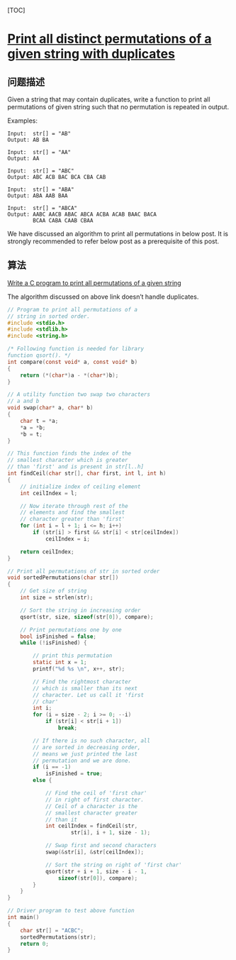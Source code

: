 [TOC]



# [Print all distinct permutations of a given string with duplicates](https://www.geeksforgeeks.org/print-all-permutations-of-a-string-with-duplicates-allowed-in-input-string/)

## 问题描述

Given a string that may contain duplicates, write a function to print all permutations of given string such that no permutation is repeated in output.

Examples:

```
Input:  str[] = "AB"
Output: AB BA

Input:  str[] = "AA"
Output: AA

Input:  str[] = "ABC"
Output: ABC ACB BAC BCA CBA CAB

Input:  str[] = "ABA"
Output: ABA AAB BAA

Input:  str[] = "ABCA"
Output: AABC AACB ABAC ABCA ACBA ACAB BAAC BACA 
        BCAA CABA CAAB CBAA
```

We have discussed an algorithm to print all permutations in below post. It is strongly recommended to refer below post as a prerequisite of this post.

## 算法

 [Write a C program to print all permutations of a given string](https://www.geeksforgeeks.org/write-a-c-program-to-print-all-permutations-of-a-given-string/) 

The algorithm discussed on above link doesn’t handle duplicates. 



```c
// Program to print all permutations of a 
// string in sorted order. 
#include <stdio.h> 
#include <stdlib.h> 
#include <string.h> 

/* Following function is needed for library 
function qsort(). */
int compare(const void* a, const void* b) 
{ 
	return (*(char*)a - *(char*)b); 
} 

// A utility function two swap two characters 
// a and b 
void swap(char* a, char* b) 
{ 
	char t = *a; 
	*a = *b; 
	*b = t; 
} 

// This function finds the index of the 
// smallest character which is greater 
// than 'first' and is present in str[l..h] 
int findCeil(char str[], char first, int l, int h) 
{ 
	// initialize index of ceiling element 
	int ceilIndex = l; 

	// Now iterate through rest of the 
	// elements and find the smallest 
	// character greater than 'first' 
	for (int i = l + 1; i <= h; i++) 
		if (str[i] > first && str[i] < str[ceilIndex]) 
			ceilIndex = i; 

	return ceilIndex; 
} 

// Print all permutations of str in sorted order 
void sortedPermutations(char str[]) 
{ 
	// Get size of string 
	int size = strlen(str); 

	// Sort the string in increasing order 
	qsort(str, size, sizeof(str[0]), compare); 

	// Print permutations one by one 
	bool isFinished = false; 
	while (!isFinished) { 

		// print this permutation 
		static int x = 1; 
		printf("%d %s \n", x++, str); 

		// Find the rightmost character 
		// which is smaller than its next 
		// character. Let us call it 'first 
		// char' 
		int i; 
		for (i = size - 2; i >= 0; --i) 
			if (str[i] < str[i + 1]) 
				break; 

		// If there is no such character, all 
		// are sorted in decreasing order, 
		// means we just printed the last 
		// permutation and we are done. 
		if (i == -1) 
			isFinished = true; 
		else { 

			// Find the ceil of 'first char' 
			// in right of first character. 
			// Ceil of a character is the 
			// smallest character greater 
			// than it 
			int ceilIndex = findCeil(str, 
					str[i], i + 1, size - 1); 

			// Swap first and second characters 
			swap(&str[i], &str[ceilIndex]); 

			// Sort the string on right of 'first char' 
			qsort(str + i + 1, size - i - 1, 
				sizeof(str[0]), compare); 
		} 
	} 
} 

// Driver program to test above function 
int main() 
{ 
	char str[] = "ACBC"; 
	sortedPermutations(str); 
	return 0; 
} 

```

